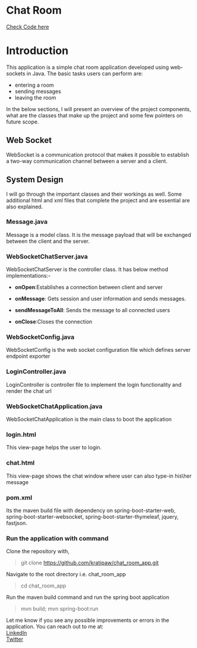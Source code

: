 # Chat Room
[Check Code here](https://github.com/kratipaw/chat_room_app)

# Introduction
This application is a simple chat room application developed using web-sockets in Java. The basic tasks users can perform are:
- entering a room
- sending messages
- leaving the room

In the below sections, I will present an overview of the project components, what are the classes that make up the project and some few pointers on future scope.

## Web Socket
WebSocket is a communication protocol that makes it possible to establish a two-way communication channel between a server and a client.

## System Design
I will go through the important classes and their workings as well. Some additional html and xml files that complete the project and are essential are also explained.

### Message.java
Message is a model class. It is the message payload that will be exchanged between the client and the server.

### WebSocketChatServer.java
WebSocketChatServer is the controller class. It has below method implementations:-

- __onOpen__:Establishes a connection between client and server

- __onMessage__: Gets session and user information and sends messages.

- __sendMessageToAll__: Sends the message to all connected users

- __onClose__:Closes the connection

### WebSocketConfig.java
WebSocketConfig is the web socket configuration file which defines server endpoint exporter

### LoginController.java
LoginController is controller file to implement the login functionality and render the chat url

### WebSocketChatApplication.java
WebSocketChatApplication is the main class to boot the application

### login.html
This view-page helps the user to login.

### chat.html
This view-page shows the chat window where user can also type-in his\her message

### pom.xml
Its the maven build file with dependency on spring-boot-starter-web, spring-boot-starter-websocket, spring-boot-starter-thymeleaf, jquery, fastjson.

### Run the application with command
Clone the repository with,
> git clone https://github.com/kratipaw/chat_room_app.git

Navigate to the root directory i.e. chat_room_app
> cd chat_room_app

Run the maven build command and run the spring boot application
> mvn build; mvn spring-boot:run

Let me know if you see any possible improvements or errors in the application. You can reach out to me at: <br>
[LinkedIn](https://linkedin.com/in/kratipaw) <br>
[Twitter](https://twitter.com/krati_paw)
